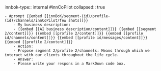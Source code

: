 innbok-type:: internal
#innCoPilot
collapsed:: true

	- #prompt {{embed [[innBoK/segment-(id)/profile-(id)/channels/innCoPilot/few shots]]}}
		- My business description:
		- {{embed [[AI business description/content]]}} {{embed [[segment 2/content]]}} {{embed [[profile 2/content]]}} {{embed [[profile id/channels/content]]}} {{embed [[profile id/messages/content]]}} {{embed [[profile 2/content]]}}
		- Action:
		- Propose segment 2/profile 2/channels: Means through which we interact with our clients throughout the life cycle.
		- Answer:
		- Please write your respons in a MarkDown code box.
